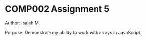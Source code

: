 # COMP002 Assignment 5

Author: Isaiah M.

Purpose: Demonstrate my ability to work with arrays in JavaScript.
